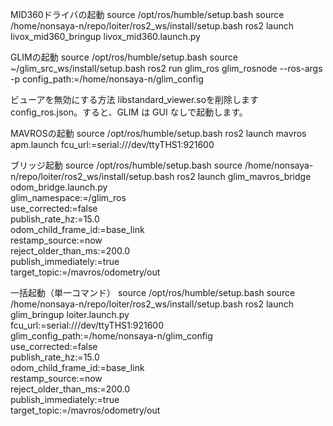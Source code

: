 MID360ドライバの起動
source /opt/ros/humble/setup.bash
source /home/nonsaya-n/repo/loiter/ros2_ws/install/setup.bash
ros2 launch livox_mid360_bringup livox_mid360.launch.py

GLIMの起動
source /opt/ros/humble/setup.bash
source ~/glim_src_ws/install/setup.bash
ros2 run glim_ros glim_rosnode --ros-args -p config_path:=/home/nonsaya-n/glim_config


ビューアを無効にする方法
libstandard_viewer.soを削除しますconfig_ros.json。すると、GLIM は GUI なしで起動します。

MAVROSの起動
source /opt/ros/humble/setup.bash
ros2 launch mavros apm.launch fcu_url:=serial:///dev/ttyTHS1:921600

ブリッジ起動
source /opt/ros/humble/setup.bash
source /home/nonsaya-n/repo/loiter/ros2_ws/install/setup.bash
ros2 launch glim_mavros_bridge odom_bridge.launch.py \
  glim_namespace:=/glim_ros \
  use_corrected:=false \
  publish_rate_hz:=15.0 \
  odom_child_frame_id:=base_link \
  restamp_source:=now \
  reject_older_than_ms:=200.0 \
  publish_immediately:=true \
  target_topic:=/mavros/odometry/out


一括起動（単一コマンド）
source /opt/ros/humble/setup.bash
source /home/nonsaya-n/repo/loiter/ros2_ws/install/setup.bash
ros2 launch glim_bringup loiter.launch.py \
  fcu_url:=serial:///dev/ttyTHS1:921600 \
  glim_config_path:=/home/nonsaya-n/glim_config \
  use_corrected:=false \
  publish_rate_hz:=15.0 \
  odom_child_frame_id:=base_link \
  restamp_source:=now \
  reject_older_than_ms:=200.0 \
  publish_immediately:=true \
  target_topic:=/mavros/odometry/out








  
